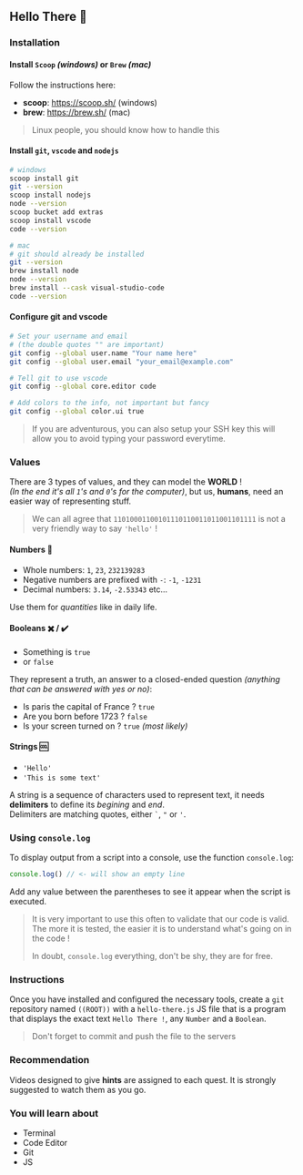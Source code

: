 ## Hello There 👋

### Installation

#### Install `Scoop` _(windows)_ or `Brew` _(mac)_

Follow the instructions here:

- **scoop**: https://scoop.sh/ (windows)
- **brew**: https://brew.sh/ (mac)

> Linux people, you should know how to handle this

#### Install `git`, `vscode` and `nodejs`

```bash
# windows
scoop install git
git --version
scoop install nodejs
node --version
scoop bucket add extras
scoop install vscode
code --version

# mac
# git should already be installed
git --version
brew install node
node --version
brew install --cask visual-studio-code
code --version
```

#### Configure git and vscode

```bash
# Set your username and email
# (the double quotes "" are important)
git config --global user.name "Your name here"
git config --global user.email "your_email@example.com"

# Tell git to use vscode
git config --global core.editor code

# Add colors to the info, not important but fancy
git config --global color.ui true
```

> If you are adventurous, you can also setup your SSH key
> this will allow you to avoid typing your password everytime.

### Values

There are 3 types of values, and they can model the **WORLD** !\
_(In the end it's all `1`'s and `0`'s for the computer)_, but us, **humans**, need
an easier way of representing stuff.

> We can all agree that `11010001100101110110011011001101111` is not a very
> friendly way to say `'hello'` !

#### Numbers 🔢

- Whole numbers: `1`, `23`, `232139283`
- Negative numbers are prefixed with `-`: `-1`, `-1231`
- Decimal numbers: `3.14`, `-2.53343` etc...

Use them for _quantities_ like in daily life.

#### Booleans ✖️ / ✔️

- Something is `true`
- or `false`

They represent a truth, an answer to a closed-ended question _(anything that can
be answered with yes or no)_:

- Is paris the capital of France ? `true`
- Are you born before 1723 ? `false`
- Is your screen turned on ? `true` _(most likely)_

#### Strings 🆒

- `'Hello'`
- `'This is some text'`

A string is a sequence of characters used to represent text, it needs
**delimiters** to define its _begining_ and _end_.\
Delimiters are matching quotes, either `` ` ``, `"` or `'`.

### Using `console.log`

To display output from a script into a console, use the function `console.log`:

```js
console.log() // <- will show an empty line
```

Add any value between the parentheses to see it appear when the script is
executed.

> It is very important to use this often to validate that our code is valid. The
> more it is tested, the easier it is to understand what's going on in the code
> !
>
> In doubt, `console.log` everything, don't be shy, they are for free.

### Instructions

Once you have installed and configured the necessary tools,
create a `git` repository named `((ROOT))` with a `hello-there.js`
JS file that is a program that displays the exact text `Hello There !`, any `Number` and a
`Boolean`.

> Don't forget to commit and push the file to the servers

### Recommendation

Videos designed to give **hints** are assigned to each quest. It is strongly suggested to watch them as you go.

### You will learn about

- Terminal
- Code Editor
- Git
- JS

